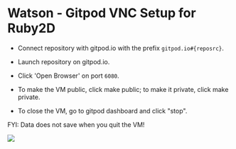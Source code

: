 
# Watson - Gitpod VNC Setup for Ruby2D

- Connect repository with gitpod.io with the prefix `gitpod.io#{reposrc}`.

- Launch repository on gitpod.io.

- Click 'Open Browser' on port `6080`. 

- To make the VM public, click make public; to make it private, click make private.

- To close the VM, go to gitpod dashboard and click "stop".
 
 FYI: Data does not save when you quit the VM! 

<a href="https://gitpod.io/#https://github.com/Sylack-lab/Watson/"><img src="https://gitpod.io/button/open-in-gitpod.svg"></a>